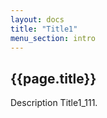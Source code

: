 ```yaml
---
layout: docs
title: "Title1"
menu_section: intro
---
```


## {{page.title}}

Description Title1_111.